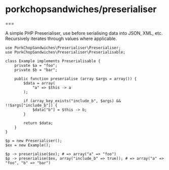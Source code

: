 # porkchopsandwiches/preserialiser
===

A simple PHP Preserialiser, use before serialising data into JSON, XML, etc. Recursively iterates through values where applicable.


	use PorkChopSandwiches\Preserialiser\Preserialiser;
	use PorkChopSandwiches\Preserialiser\Preserialisable;

	class Example implements Preserialisable {
		private $a = "foo";
		private $b = "bar";
	
		public function preserialise (array $args = array()) {
			$data = array(
				"a" => $this -> a
			);
			
			if (array_key_exists("include_b", $args) && !!$args["include_b"]) {
				$data["b"] = $this -> b;
			}
			
			return $data;
		}
	}
	
	$p = new Preserialiser();
	$ex = new Example();
	
	$p -> preserialise($ex); # => array("a" => "foo")
	$p -> preserialise($ex, array("include_b" => true)); # => array("a" => "foo", "b" => "bar")
